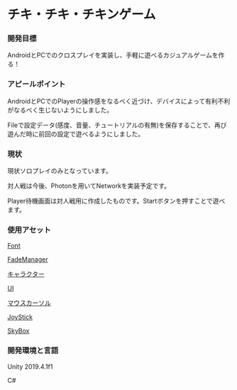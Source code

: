 # チキ・チキ・チキンゲーム

### 開発目標

AndroidとPCでのクロスプレイを実装し、手軽に遊べるカジュアルゲームを作る！


### アピールポイント

AndroidとPCでのPlayerの操作感をなるべく近づけ、デバイスによって有利不利がなるべく生じないようにしました。

Fileで設定データ(感度、音量、チュートリアルの有無)を保存することで、再び遊んだ時に前回の設定で遊べるようにしました。


### 現状

現状ソロプレイのみとなっています。

対人戦は今後、Photonを用いてNetworkを実装予定です。

Player待機画面は対人戦用に作成したものです。Startボタンを押すことで遊べます。




### 使用アセット

[Font](https://atclip.jp/font-page/161)

[FadeManager](https://github.com/naichilab/Unity-FadeManager/blob/master/README.ja.md)

[キャラクター](https://assetstore.unity.com/packages/3d/characters/animals/5-animated-voxel-animals-145754)

[UI](https://assetstore.unity.com/packages/2d/gui/icons/simple-ui-icons-147101)

[マウスカーソル](https://assetstore.unity.com/packages/2d/gui/icons/pixel-cursors-109256)

[JoyStick](https://assetstore.unity.com/packages/tools/input-management/joystick-pack-107631)

[SkyBox](https://assetstore.unity.com/packages/vfx/shaders/free-skybox-extended-shader-107400)


### 開発環境と言語

Unity 2019.4.1f1

C#
